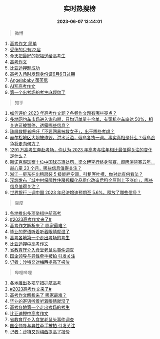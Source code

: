 <div align="center"><h2>实时热搜榜</h2><h4>2023-06-07 13:44:01</h4></div>

> 微博  

1. [高考作文 简单](https://s.weibo.com/weibo?q=%E9%AB%98%E8%80%83%E4%BD%9C%E6%96%87%20%E7%AE%80%E5%8D%95&t=31&band_rank=1&Refer=top)<br />
2. [受伤的只有22届](https://s.weibo.com/weibo?q=%E5%8F%97%E4%BC%A4%E7%9A%84%E5%8F%AA%E6%9C%8922%E5%B1%8A&t=31&band_rank=2&Refer=top)<br />
3. [今天把最好的祝福送给高考生](https://s.weibo.com/weibo?q=%23%E4%BB%8A%E5%A4%A9%E6%8A%8A%E6%9C%80%E5%A5%BD%E7%9A%84%E7%A5%9D%E7%A6%8F%E9%80%81%E7%BB%99%E9%AB%98%E8%80%83%E7%94%9F%23&t=31&band_rank=3&Refer=top)<br />
4. [高考作文](https://s.weibo.com/weibo?q=%E9%AB%98%E8%80%83%E4%BD%9C%E6%96%87&t=31&band_rank=4&Refer=top)<br />
5. [比亚迪押题成功](https://s.weibo.com/weibo?q=%E6%AF%94%E4%BA%9A%E8%BF%AA%E6%8A%BC%E9%A2%98%E6%88%90%E5%8A%9F&t=31&band_rank=5&Refer=top)<br />
6. [高考入场时发现身份证6月6日过期](https://s.weibo.com/weibo?q=%23%E9%AB%98%E8%80%83%E5%85%A5%E5%9C%BA%E6%97%B6%E5%8F%91%E7%8E%B0%E8%BA%AB%E4%BB%BD%E8%AF%816%E6%9C%886%E6%97%A5%E8%BF%87%E6%9C%9F%23&t=31&band_rank=6&Refer=top)<br />
7. [Angelababy 蒂芙尼](https://s.weibo.com/weibo?q=%23Angelababy%20%E8%92%82%E8%8A%99%E5%B0%BC%23&t=31&band_rank=7&Refer=top)<br />
8. [AI写高考作文](https://s.weibo.com/weibo?q=%23AI%E5%86%99%E9%AB%98%E8%80%83%E4%BD%9C%E6%96%87%23&t=31&band_rank=8&Refer=top)<br />
9. [第一个出考场的考生麻烦你了](https://s.weibo.com/weibo?q=%23%E7%AC%AC%E4%B8%80%E4%B8%AA%E5%87%BA%E8%80%83%E5%9C%BA%E7%9A%84%E8%80%83%E7%94%9F%E9%BA%BB%E7%83%A6%E4%BD%A0%E4%BA%86%23&t=31&band_rank=9&Refer=top)<br />

> 知乎  

1. [如何评价 2023 年高考作文题？各卷作文题有哪些亮点？](https://www.zhihu.com/question/605232938)<br />
2. [多地网约车市场进入饱和期，日均订单量十余单，有司机空车率达 50%，相关许可被暂停，透露哪些信息？](https://www.zhihu.com/question/605110954)<br />
3. [珠峰救援者呼吁「不要网暴被救女子」，出于哪些考虑？](https://www.zhihu.com/question/605020694)<br />
4. [赫尔松地区大坝被炸毁，洪水泛滥，俄乌各执一词，事实真相是什么？俄乌战争将走向何方？](https://www.zhihu.com/question/605068506)<br />
5. [1291 万高考生奔赴考场，你认为 2023 年高考与往年相比最值得关注的变化是什么？](https://www.zhihu.com/question/605100302)<br />
6. [斯诺克假球案十位中国球员遭处罚，梁文博李行终身禁赛，颜丙涛禁赛五年，赵心童 20 个月，哪些信息值得关注？](https://www.zhihu.com/question/605220735)<br />
7. [浙江一房东在出租房装 5 级能耗空调，引租客吐槽，你对此有何看法？](https://www.zhihu.com/question/604418376)<br />
8. [深圳发布「城中村保障性住房规模化品质化改造后租金原则上不涨价」，哪些信息值得关注？](https://www.zhihu.com/question/605030867)<br />
9. [世界银行上调中国 2023 年经济增速预期至 5.6%，释放了哪些信号？](https://www.zhihu.com/question/605183325)<br />

> 百度  

1. [各地推出多项举措护航高考](https://www.baidu.com/s?wd=%E5%90%84%E5%9C%B0%E6%8E%A8%E5%87%BA%E5%A4%9A%E9%A1%B9%E4%B8%BE%E6%8E%AA%E6%8A%A4%E8%88%AA%E9%AB%98%E8%80%83&sa=fyb_news&rsv_dl=fyb_news)<br />
2. [#2023高考作文来了#](https://www.baidu.com/s?wd=%232023%E9%AB%98%E8%80%83%E4%BD%9C%E6%96%87%E6%9D%A5%E4%BA%86%23&sa=fyb_news&rsv_dl=fyb_news)<br />
3. [高考作文解析来了 哪家最难？](https://www.baidu.com/s?wd=%E9%AB%98%E8%80%83%E4%BD%9C%E6%96%87%E8%A7%A3%E6%9E%90%E6%9D%A5%E4%BA%86+%E5%93%AA%E5%AE%B6%E6%9C%80%E9%9A%BE%EF%BC%9F&sa=fyb_news&rsv_dl=fyb_news)<br />
4. [毕业的寄语听着听着眼睛就湿了](https://www.baidu.com/s?wd=%E6%AF%95%E4%B8%9A%E7%9A%84%E5%AF%84%E8%AF%AD%E5%90%AC%E7%9D%80%E5%90%AC%E7%9D%80%E7%9C%BC%E7%9D%9B%E5%B0%B1%E6%B9%BF%E4%BA%86&sa=fyb_news&rsv_dl=fyb_news)<br />
5. [高考各地第一个走出考场的考生](https://www.baidu.com/s?wd=%E9%AB%98%E8%80%83%E5%90%84%E5%9C%B0%E7%AC%AC%E4%B8%80%E4%B8%AA%E8%B5%B0%E5%87%BA%E8%80%83%E5%9C%BA%E7%9A%84%E8%80%83%E7%94%9F&sa=fyb_news&rsv_dl=fyb_news)<br />
6. [比亚迪押中高考作文](https://www.baidu.com/s?wd=%E6%AF%94%E4%BA%9A%E8%BF%AA%E6%8A%BC%E4%B8%AD%E9%AB%98%E8%80%83%E4%BD%9C%E6%96%87&sa=fyb_news&rsv_dl=fyb_news)<br />
7. [省教育厅介入食堂老鼠头事件调查](https://www.baidu.com/s?wd=%E7%9C%81%E6%95%99%E8%82%B2%E5%8E%85%E4%BB%8B%E5%85%A5%E9%A3%9F%E5%A0%82%E8%80%81%E9%BC%A0%E5%A4%B4%E4%BA%8B%E4%BB%B6%E8%B0%83%E6%9F%A5&sa=fyb_news&rsv_dl=fyb_news)<br />
8. [国企领导与异性牵手被拍 引发关注](https://www.baidu.com/s?wd=%E5%9B%BD%E4%BC%81%E9%A2%86%E5%AF%BC%E4%B8%8E%E5%BC%82%E6%80%A7%E7%89%B5%E6%89%8B%E8%A2%AB%E6%8B%8D+%E5%BC%95%E5%8F%91%E5%85%B3%E6%B3%A8&sa=fyb_news&rsv_dl=fyb_news)<br />
9. [记者：沙特又对梅西提高了报价](https://www.baidu.com/s?wd=%E8%AE%B0%E8%80%85%EF%BC%9A%E6%B2%99%E7%89%B9%E5%8F%88%E5%AF%B9%E6%A2%85%E8%A5%BF%E6%8F%90%E9%AB%98%E4%BA%86%E6%8A%A5%E4%BB%B7&sa=fyb_news&rsv_dl=fyb_news)<br />

> 哔哩哔哩  

1. [各地推出多项举措护航高考](https://www.baidu.com/s?wd=%E5%90%84%E5%9C%B0%E6%8E%A8%E5%87%BA%E5%A4%9A%E9%A1%B9%E4%B8%BE%E6%8E%AA%E6%8A%A4%E8%88%AA%E9%AB%98%E8%80%83&sa=fyb_news&rsv_dl=fyb_news)<br />
2. [#2023高考作文来了#](https://www.baidu.com/s?wd=%232023%E9%AB%98%E8%80%83%E4%BD%9C%E6%96%87%E6%9D%A5%E4%BA%86%23&sa=fyb_news&rsv_dl=fyb_news)<br />
3. [高考作文解析来了 哪家最难？](https://www.baidu.com/s?wd=%E9%AB%98%E8%80%83%E4%BD%9C%E6%96%87%E8%A7%A3%E6%9E%90%E6%9D%A5%E4%BA%86+%E5%93%AA%E5%AE%B6%E6%9C%80%E9%9A%BE%EF%BC%9F&sa=fyb_news&rsv_dl=fyb_news)<br />
4. [毕业的寄语听着听着眼睛就湿了](https://www.baidu.com/s?wd=%E6%AF%95%E4%B8%9A%E7%9A%84%E5%AF%84%E8%AF%AD%E5%90%AC%E7%9D%80%E5%90%AC%E7%9D%80%E7%9C%BC%E7%9D%9B%E5%B0%B1%E6%B9%BF%E4%BA%86&sa=fyb_news&rsv_dl=fyb_news)<br />
5. [高考各地第一个走出考场的考生](https://www.baidu.com/s?wd=%E9%AB%98%E8%80%83%E5%90%84%E5%9C%B0%E7%AC%AC%E4%B8%80%E4%B8%AA%E8%B5%B0%E5%87%BA%E8%80%83%E5%9C%BA%E7%9A%84%E8%80%83%E7%94%9F&sa=fyb_news&rsv_dl=fyb_news)<br />
6. [比亚迪押中高考作文](https://www.baidu.com/s?wd=%E6%AF%94%E4%BA%9A%E8%BF%AA%E6%8A%BC%E4%B8%AD%E9%AB%98%E8%80%83%E4%BD%9C%E6%96%87&sa=fyb_news&rsv_dl=fyb_news)<br />
7. [省教育厅介入食堂老鼠头事件调查](https://www.baidu.com/s?wd=%E7%9C%81%E6%95%99%E8%82%B2%E5%8E%85%E4%BB%8B%E5%85%A5%E9%A3%9F%E5%A0%82%E8%80%81%E9%BC%A0%E5%A4%B4%E4%BA%8B%E4%BB%B6%E8%B0%83%E6%9F%A5&sa=fyb_news&rsv_dl=fyb_news)<br />
8. [国企领导与异性牵手被拍 引发关注](https://www.baidu.com/s?wd=%E5%9B%BD%E4%BC%81%E9%A2%86%E5%AF%BC%E4%B8%8E%E5%BC%82%E6%80%A7%E7%89%B5%E6%89%8B%E8%A2%AB%E6%8B%8D+%E5%BC%95%E5%8F%91%E5%85%B3%E6%B3%A8&sa=fyb_news&rsv_dl=fyb_news)<br />
9. [记者：沙特又对梅西提高了报价](https://www.baidu.com/s?wd=%E8%AE%B0%E8%80%85%EF%BC%9A%E6%B2%99%E7%89%B9%E5%8F%88%E5%AF%B9%E6%A2%85%E8%A5%BF%E6%8F%90%E9%AB%98%E4%BA%86%E6%8A%A5%E4%BB%B7&sa=fyb_news&rsv_dl=fyb_news)<br />
